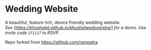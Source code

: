 # Wedding Website
A beautiful, feature rich, device friendly wedding website.  
_See [https://khushalpt.github.io/khushalwedsvarsha/] for a demo. Use invite code `271117` to RSVP._

Repo forked from https://github.com/rampatra
